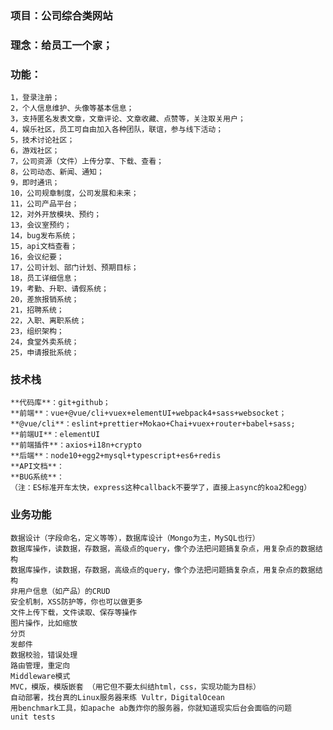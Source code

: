 ### **项目**：公司综合类网站  
### **理念**：给员工一个家；  
### **功能**：  
    1，登录注册；  
    2，个人信息维护、头像等基本信息；  
    3，支持匿名发表文章，文章评论、文章收藏、点赞等，关注取关用户；  
    4，娱乐社区，员工可自由加入各种团队，联谊，参与线下活动；  
    5，技术讨论社区；  
    6，游戏社区；  
    7，公司资源（文件）上传分享、下载、查看；  
    8，公司动态、新闻、通知；  
    9，即时通讯；  
    10，公司规章制度，公司发展和未来；  
    11，公司产品平台；  
    12，对外开放模块、预约；  
    13，会议室预约；  
    14，bug发布系统；  
    15，api文档查看；  
    16，会议纪要；  
    17，公司计划、部门计划、预期目标；  
    18，员工详细信息；  
    19，考勤、升职、请假系统；  
    20，差旅报销系统；  
    21，招聘系统；  
    22，入职、离职系统；  
    23，组织架构；  
    24，食堂外卖系统；  
    25，申请报批系统；  


### **技术栈**  
    **代码库**：git+github；
    **前端**：vue+@vue/cli+vuex+elementUI+webpack4+sass+websocket；
    **@vue/cli**：eslint+prettier+Mokao+Chai+vuex+router+babel+sass;
    **前端UI**：elementUI
    **前端插件**：axios+i18n+crypto
    **后端**：node10+egg2+mysql+typescript+es6+redis
    **API文档**：
    **BUG系统**：
    （注：ES标准开车太快，express这种callback不要学了，直接上async的koa2和egg）

### **业务功能**  
    数据设计（字段命名，定义等等），数据库设计（Mongo为主，MySQL也行）
    数据库操作，读数据，存数据，高级点的query，像个办法把问题搞复杂点，用复杂点的数据结构
    数据库操作，读数据，存数据，高级点的query，像个办法把问题搞复杂点，用复杂点的数据结构
    非用户信息（如产品）的CRUD
    安全机制，XSS防护等，你也可以做更多
    文件上传下载，文件读取、保存等操作
    图片操作，比如缩放
    分页
    发邮件
    数据校验，错误处理
    路由管理，重定向
    Middleware模式
    MVC，模版，模版嵌套 （用它但不要太纠结html，css，实现功能为目标）
    自动部署，找台真的Linux服务器来练 Vultr，DigitalOcean
    用benchmark工具，如apache ab轰炸你的服务器，你就知道现实后台会面临的问题
    unit tests